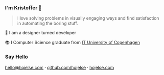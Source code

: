 ### I'm Kristoffer 👋

> I love solving problems in visually engaging ways and find satisfaction in automating the boring stuff.

🎨 I am a designer turned developer

📚 I Computer Science graduate from [IT University of Copenhagen](https://itu.dk)

### Say Hello

[hello&commat;hojelse.com](mailto:hello@hojelse.com) &middot; [github.com/hojelse](https://github.com/hojelse) &middot; [hojelse.com](https://hojelse.com)
